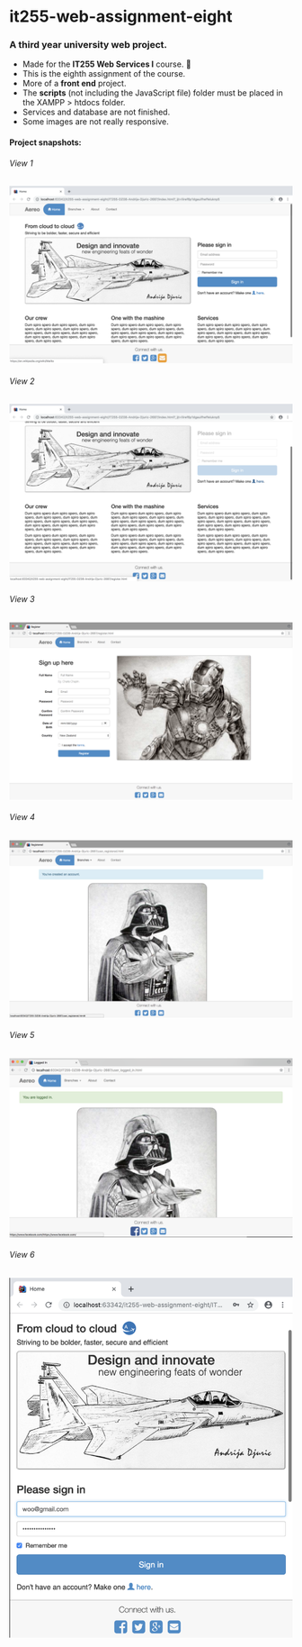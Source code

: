 # it255-web-assignment-eight
<h3>A third year university web project.</h3>
<ul>
  <li>Made for the <b>IT255 Web Services I</b> course. 🍏</li>
  <li>This is the eighth assignment of the course.</li>
  <li>More of a <b>front end</b> project.</li>
  <li>The <b>scripts</b> (not including the JavaScript file) folder must be placed in the XAMPP > htdocs folder.</li>
  <li>Services and database are not finished.</li>
  <li>Some images are not really responsive.</li>
</ul>

#### Project snapshots: 
<h6>View 1</h6>
<img src="screen-shots/view-1.png" alt="View 1">
<h6>View 2</h6>
<img src="screen-shots/view-2.png" alt="View 2">
<h6>View 3</h6>
<img src="screen-shots/view-3.png" alt="View 3">
<h6>View 4</h6>
<img src="screen-shots/view-4.png" alt="View 4">
<h6>View 5</h6>
<img src="screen-shots/view-5.png" alt="View 5">
<h6>View 6</h6>
<img src="screen-shots/view-6.png" alt="View 6">


